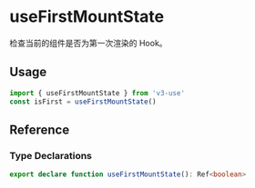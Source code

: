 # useFirstMountState

检查当前的组件是否为第一次渲染的 Hook。

## Usage

```ts
import { useFirstMountState } from 'v3-use'
const isFirst = useFirstMountState()
```

## Reference

### Type Declarations

```ts
export declare function useFirstMountState(): Ref<boolean>
```
